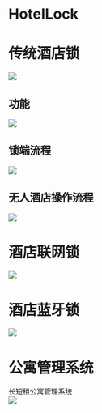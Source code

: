# HotelLock

# 传统酒店锁

![](https://github.com/iToday/iLock/blob/master/images/%E4%BC%A0%E7%BB%9F%E9%85%92%E5%BA%97%E9%94%81.png)

## 功能

![](https://github.com/iToday/iLock/blob/master/images/%E9%85%92%E5%BA%97%E9%94%81-%E5%8A%9F%E8%83%BD.png)

## 锁端流程
![](https://github.com/iToday/iLock/blob/master/images/%E9%85%92%E5%BA%97-%E7%A6%BB%E7%BA%BF%E9%94%81-%E6%99%BA%E8%83%BD%E9%94%81%E7%AB%AF%E6%B5%81%E7%A8%8B.png)

## 无人酒店操作流程

![](https://github.com/iToday/iLock/blob/master/images/%E9%85%92%E5%BA%97%E9%94%81-%E6%93%8D%E4%BD%9C%E6%B5%81%E7%A8%8B%E5%9B%BE.png)

# 酒店联网锁

![](https://github.com/iToday/iLock/blob/master/images/%E9%85%92%E5%BA%97-%E8%81%94%E7%BD%91%E9%94%81.png)

# 酒店蓝牙锁

![](https://github.com/iToday/iLock/blob/master/images/%E9%85%92%E5%BA%97-%E8%93%9D%E7%89%99%E9%94%81.png)

# 公寓管理系统

长短租公寓管理系统</br>
![](https://github.com/iToday/iLock/blob/master/images/%E5%85%AC%E5%AF%93%E7%B3%BB%E7%BB%9F-%E7%B3%BB%E7%BB%9F%E5%8A%9F%E8%83%BD.png)

